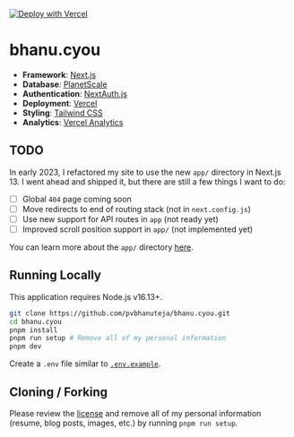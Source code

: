 [![Deploy with Vercel](https://vercel.com/button)](https://vercel.com/new/clone?repository-url=https%3A%2F%2Fgithub.com%2Fpvbhanuteja%2Fbhanu.cyou)

# bhanu.cyou

- **Framework**: [Next.js](https://nextjs.org/)
- **Database**: [PlanetScale](https://planetscale.com)
- **Authentication**: [NextAuth.js](https://next-auth.js.org)
- **Deployment**: [Vercel](https://vercel.com)
- **Styling**: [Tailwind CSS](https://tailwindcss.com)
- **Analytics**: [Vercel Analytics](https://vercel.com/analytics)

## TODO

In early 2023, I refactored my site to use the new `app/` directory in Next.js 13. I went ahead and shipped it, but there are still a few things I want to do:

- [ ] Global `404` page coming soon
- [ ] Move redirects to end of routing stack (not in `next.config.js`)
- [ ] Use new support for API routes in `app` (not ready yet)
- [ ] Improved scroll position support in `app/` (not implemented yet)

You can learn more about the `app/` directory [here](https://beta.nextjs.org/docs).

## Running Locally

This application requires Node.js v16.13+.

```bash
git clone https://github.com/pvbhanuteja/bhanu.cyou.git
cd bhanu.cyou
pnpm install
pnpm run setup # Remove all of my personal information
pnpm dev
```

Create a `.env` file similar to [`.env.example`](https://github.com/pvbhanuteja/bhanu.cyou/blob/main/.env.example).

## Cloning / Forking

Please review the [license](https://github.com/pvbhanuteja/bhanu.cyou/blob/main/LICENSE.txt) and remove all of my personal information (resume, blog posts, images, etc.) by running `pnpm run setup`.
